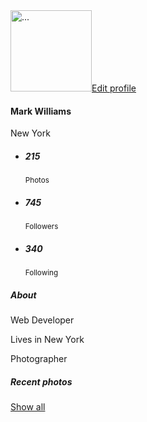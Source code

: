 <!DOCTYPE html>
<html lang="en">
<head>
  <link rel="stylesheet" type="text/css" href="https://maxcdn.bootstrapcdn.com/bootstrap/4.0.0/css/bootstrap.min.css">
  <link rel="stylesheet" href="styles.css">
</head>
<body>

  <div class="row py-5 px-4">
    <div class="col-md-5 mx-auto">
        <!-- Profile widget -->
        <div class="bg-white shadow rounded overflow-hidden">
            <div class="px-4 pt-0 pb-4 cover">
                <div class="media align-items-end profile-head">
                    <div class="profile mr-3"><img src="https://images.unsplash.com/photo-1522075469751-3a6694fb2f61?ixlib=rb-1.2.1&ixid=eyJhcHBfaWQiOjEyMDd9&auto=format&fit=crop&w=500&q=80" alt="..." width="130" class="rounded mb-2 img-thumbnail"><a href="#" class="btn btn-outline-dark btn-sm btn-block">Edit profile</a></div>
                    <div class="media-body mb-5 text-white">
                        <h4 class="mt-0 mb-0">Mark Williams</h4>
                        <p class="small mb-4"> <i class="fas fa-map-marker-alt mr-2"></i>New York</p>
                    </div>
                </div>
            </div>
            <div class="bg-light p-4 d-flex justify-content-end text-center">
                <ul class="list-inline mb-0">
                    <li class="list-inline-item">
                        <h5 class="font-weight-bold mb-0 d-block">215</h5><small class="text-muted"> <i class="fas fa-image mr-1"></i>Photos</small>
                    </li>
                    <li class="list-inline-item">
                        <h5 class="font-weight-bold mb-0 d-block">745</h5><small class="text-muted"> <i class="fas fa-user mr-1"></i>Followers</small>
                    </li>
                    <li class="list-inline-item">
                        <h5 class="font-weight-bold mb-0 d-block">340</h5><small class="text-muted"> <i class="fas fa-user mr-1"></i>Following</small>
                    </li>
                </ul>
            </div>
            <div class="px-4 py-3">
                <h5 class="mb-0">About</h5>
                <div class="p-4 rounded shadow-sm bg-light">
                    <p class="font-italic mb-0">Web Developer</p>
                    <p class="font-italic mb-0">Lives in New York</p>
                    <p class="font-italic mb-0">Photographer</p>
                </div>
            </div>
            <div class="py-4 px-4">
                <div class="d-flex align-items-center justify-content-between mb-3">
                    <h5 class="mb-0">Recent photos</h5><a href="#" class="btn btn-link text-muted">Show all</a>
                </div>
                <div class="row">
                    <div class="col-lg-6 mb-2 pr-lg-1"><img src="https://images.unsplash.com/photo-1469594292607-7bd90f8d3ba4?ixlib=rb-1.2.1&ixid=eyJhcHBfaWQiOjEyMDd9&auto=format&fit=crop&w=750&q=80" alt="" class="img-fluid rounded shadow-sm"></div>
                    <div class="col-lg-6 mb-2 pl-lg-1"><img src="https://images.unsplash.com/photo-1493571716545-b559a19edd14?ixlib=rb-1.2.1&ixid=eyJhcHBfaWQiOjEyMDd9&auto=format&fit=crop&w=750&q=80" alt="" class="img-fluid rounded shadow-sm"></div>
                    <div class="col-lg-6 pr-lg-1 mb-2"><img src="https://images.unsplash.com/photo-1453791052107-5c843da62d97?ixlib=rb-1.2.1&ixid=eyJhcHBfaWQiOjEyMDd9&auto=format&fit=crop&w=1350&q=80" alt="" class="img-fluid rounded shadow-sm"></div>
                    <div class="col-lg-6 pl-lg-1"><img src="https://images.unsplash.com/photo-1475724017904-b712052c192a?ixlib=rb-1.2.1&ixid=eyJhcHBfaWQiOjEyMDd9&auto=format&fit=crop&w=750&q=80" alt="" class="img-fluid rounded shadow-sm"></div>
                </div>
            </div>
        </div>
    </div>
</div>

</body>
</html>